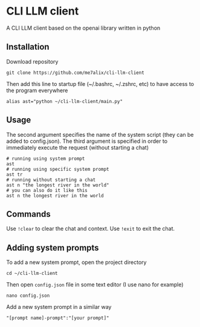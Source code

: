 # CLI LLM client
A CLI LLM client based on the openai library written in python


## Installation
Download repository
```
git clone https://github.com/me7alix/cli-llm-client
```
Then add this line to startup file (~/.bashrc, ~/.zshrc, etc) to have access to the program everywhere
```
alias ast="python ~/cli-llm-client/main.py"
```

## Usage
The second argument specifies the name of the system script (they can be added to config.json). The third argument is specified in order to immediately execute the request (without starting a chat)
```
# running using system prompt
ast
# running using specific system prompt
ast tr
# running without starting a chat
ast n "the longest river in the world"
# you can also do it like this
ast n the longest river in the world
```

## Commands
Use `!clear` to clear the chat and context. Use `!exit` to exit the chat.

## Adding system prompts
To add a new system prompt, open the project directory
```
cd ~/cli-llm-client
```
Then open `config.json` file in some text editor (I use nano for example)
```
nano config.json
```
Add a new system prompt in a similar way
```
"[prompt name]-prompt":"[your prompt]"
```
